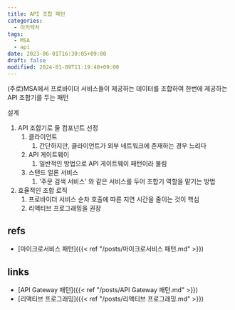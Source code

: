 ```yaml
---
title: API 조합 패턴
categories:
  - 아키텍처
tags:
  - MSA
  - api
date: 2023-06-01T16:30:05+09:00
draft: false
modified: 2024-01-09T11:19:40+09:00
---
```

(주로)MSA에서 프로바이더 서비스들이 제공하는 데이터를 조합하여 한번에 제공하는 API 조합기를 두는 패턴

설계
1. API 조합기로 둘 컴포넌트 선정
	1. 클라이언트
		1. 간단하지만, 클라이언트가 외부 네트워크에 존재하는 경우 느리다
	2. API 게이트웨이
		1. 일반적인 방법으로 API 게이트웨이 패턴이라 불림
	3. 스탠드 얼론 서비스
		1. '주문 검색 서비스' 와 같은 서비스를 두어 조합기 역할을 맡기는 방법
2. 효율적인 조합 로직
	1. 프로바이더 서비스 순차 호출에 따른 지연 시간을 줄이는 것이 핵심
	2. 리액티브 프로그래밍을 권장


## refs
- [마이크로서비스 패턴]({{< ref "/posts/마이크로서비스 패턴.md" >}})


## links
- [API Gateway 패턴]({{< ref "/posts/API Gateway 패턴.md" >}})
- [리액티브 프로그래밍]({{< ref "/posts/리액티브 프로그래밍.md" >}})
